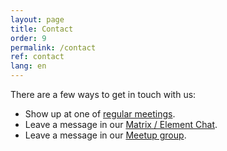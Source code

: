 ```yaml
---
layout: page
title: Contact
order: 9
permalink: /contact
ref: contact
lang: en
---
```


There are a few ways to get in touch with us:

- Show up at one of [regular meetings](https://www.meetup.com/opentechschool-zurich/).
- Leave a message in our [Matrix / Element Chat](https://app.element.io/#/room/#ots-zh:matrix.org).
- Leave a message in our [Meetup group](https://www.meetup.com/opentechschool-zurich/).

